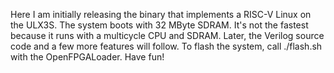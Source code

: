 Here I am initially releasing the binary that implements a RISC-V Linux on the ULX3S. 
The system boots with 32 MByte SDRAM. It's not the fastest because it runs with a 
multicycle CPU and SDRAM. Later, the Verilog source code and a few more features will follow. 
To flash the system, call ./flash.sh with the OpenFPGALoader. Have fun!
